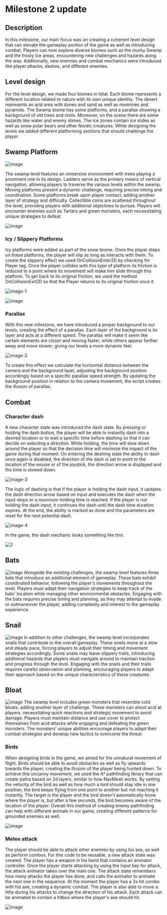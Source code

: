 # Milestone 2 update

## Description
In this milestone, our main focus was on creating a coherent level design that can elevate the gameplay portion of the game as well as introducing combat. Players can now explore diverse biomes such as the murky Swamp and the frosty Ice areas, encountering new challenges and hazards along the way. Additionally, new enemies and combat mechanics were introduced like player attacks, dashes, and different enemies.

## Level design
For the level design, we made four biomes in total. Each biome represents a different location related to nature with its own unique identity. The desert represents an arid area with dunes and sand as well as mummies and pyramids. The Swamp biome has some platforms, and a parallax showing a background of old trees and roots. Moreover, on the scene there are some hazards like water and enemy slimes. The ice zones contain ice slides as well as snow polar bears and other Nordic creatures.
While designing the levels we added different platforming sections that should challenge the player.

## Swamp Platform
![image](https://github.com/TheDarkestNightRises/game-dev/assets/85575367/1a6c6676-234e-4100-9b95-150d4abe8873)

The swamp level features an immersive environment with trees playing a prominent role in its design.
Ladders serve as the primary means of vertical navigation, allowing players to traverse the various levels within the swamp.
Moving platforms present a dynamic challenge, requiring precise timing and coordination. Some platforms break upon player contact, adding another layer of strategy and difficulty.
Collectible coins are scattered throughout the level, providing players with additional objectives to pursue.
Players will encounter enemies such as Tartars and green monsters, each necessitating unique strategies to defeat.

![image](https://github.com/TheDarkestNightRises/game-dev/assets/85575367/17dbf4b5-b3ed-43bc-9486-5f1c5ef0cbfa)



### Icy / Slippery Platforms

Icy platforms were added as part of the snow biome. Once the player steps on these platforms, the player will slip as long as interacts with them. To create the slippery effect we used OnCollisionEnter2D by checking for Player tag. Once the player collides with this type of platform its friction is reduced to a point where its movement will make him slide through this platform. To get back to its original friction, we used the method OnCollisionExit2D so that the Player returns to its original friction once it.

![image-1](https://github.com/TheDarkestNightRises/game-dev/assets/93666980/3778bfc0-4cea-4546-9597-871b35fa97cb)

![image](https://github.com/TheDarkestNightRises/game-dev/assets/93666980/7b7b7bdb-30f3-49b9-b8ef-0960512329b5)

### Parallax

With this new milestone, we have introduced a proper background to our levels, creating the effect of a parallax. Each layer of the background is its layer and acts at a different speed. The parallax will make it seem like certain elements are closer and moving faster, while others appear farther away and move slower, giving our levels a more dynamic feel.

![image-2](https://github.com/TheDarkestNightRises/game-dev/assets/93666980/419f60d9-f422-4afb-b699-5a02a044801f)

To create this effect we calculate the horizontal distance between the camera and the background layer, adjusting the background position accordingly based on 
a specific parallax speed strength. By updating the background-position in relation to the camera movement, the script creates the illusion of parallax.



## Combat

### Character dash
A new character state was introduced the dash state. By pressing or holding the dash button, the player will be able to instantly dash into a desired 
location or to wait a specific time before dashing so that it can decide on selecting a direction. While holding, the time will slow down around
the player so that the decision time will minimize the impact of the game during that moment. On entering the deshing state the ability to dash once again is disabled, the direction of the dash is set to point to the location of the mouse or of the joystick, the direction arrow is displayed and the time is slowed down.

![image-3](https://github.com/TheDarkestNightRises/game-dev/assets/93666980/987d5b54-c507-42b5-8f26-51ecb51ba27b)

The logic of dashing is that if the player is holding the dash input, it updates the dash direction arrow based on input and executes the dash when the input stops or a maximum holding time is reached. If the player is not holding the dash input, it continues the dash until the dash time duration expires. At the end, the ability is marked as done and the parameters are reset for the next potential dash.

![image-4](https://github.com/TheDarkestNightRises/game-dev/assets/93666980/8b8e10d6-b25c-4ede-aeb4-32704a205250)

In the game, the dash mechanic looks something like this:

![2](https://github.com/TheDarkestNightRises/game-dev/assets/93666980/6da1d67d-71b4-4cc6-a8ce-b24e2959321f)

## Bats
![image](https://github.com/TheDarkestNightRises/game-dev/assets/85575367/4ecf29ee-34ea-4bb0-af25-b942cb5a0955)
Alongside the existing challenges, the swamp level features three bats that introduce an additional element of gameplay.
These bats exhibit coordinated behavior, following the player's movements throughout the level. Players must adapt their navigation strategies to keep track of the bats' location while managing other environmental obstacles.
Engaging with the bats requires precise timing and planning, as they may attempt to evade or outmaneuver the player, adding complexity and interest to the gameplay experience.

## Snail
![image](https://github.com/TheDarkestNightRises/game-dev/assets/85575367/2e48a42c-12e3-4d0b-9385-3abf4fa7c97b)
In addition to other challenges, the swamp level incorporates snails that contribute to the overall gameplay.
These snails move at a slow and steady pace, forcing players to adjust their timing and movement strategies accordingly.
Some snails may leave slippery trails, introducing additional hazards that players must navigate around to maintain traction and progress through the level.
Engaging with the snails and their trails requires careful observation and planning, encouraging players to adapt their approach based on the unique characteristics of these creatures.

## Bloat

![image](https://github.com/TheDarkestNightRises/game-dev/assets/85575367/db85cfdb-6975-4c63-bc10-dfb4fd98b51f)
The swamp level includes green monsters that resemble cold bloats, adding another layer of challenge.
These monsters can shoot acid at players, necessitating quick reactions and strategic movement to avoid damage.
Players must maintain distance and use cover to protect themselves from acid attacks while engaging and defeating the green monsters.
The monsters' unique abilities encourage players to adapt their combat strategies and develop new tactics to overcome the threat.


### Birds
When designing birds in the game, we aimed for the unnatural movement of flight. Birds should be able to avoid obstacles as well as fly upwards towards the player, creating the illusion of the player being hunted down. To achieve this uncanny movement, we used the A* pathfinding library that can create paths based on 2d layers, similar to how NavMesh works. By setting the velocity of the bird as well as how much a bird should stay idle in one position, the bird keeps flying from one point to another but not reaching it instantly. The target is the player and the bird doesn't automatically know where the player is, but after a few seconds, the bird becomes aware of the location of the player. Overall this method of creating enemy pathfinding can help with different animals in our game, creating different patterns for grounded enemies as well.

![image](https://github.com/TheDarkestNightRises/game-dev/assets/91905169/451d2af9-8e22-4209-8376-13fc4eb5eaa1)

### Melee attack

The player should be able to attack other enemies by using his axe, as well as perform combos. For this code to be reusable, a new attack state was created. The player has a weapon in his hand that contains an animator controller. Once the player starts attacking by using the input key for attack, the attack animator takes over the main one. The attack state remembers how many attacks the player has done, and calls the animator to animate the next one in the sequence. At the moment the player has a 3x hit combo with his axe, creating a dynamic combat. The player is also able to move a little during his attacks to change the direction of his attack. Each attack can be animated to contain a hitbox where the player's axe should hit. 

![image](https://github.com/TheDarkestNightRises/game-dev/assets/91905169/ec2d1894-d651-46ee-8039-700de7e0fb68)




